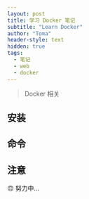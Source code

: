 ```yaml
---
layout: post
title: 学习 Docker 笔记
subtitle: "Learn Docker"
author: "Toma"
header-style: text
hidden: true
tags:
  - 笔记
  - web
  - docker
---
```


> Docker 相关

## 安装

## 命令

## 注意

🙃 努力中...

